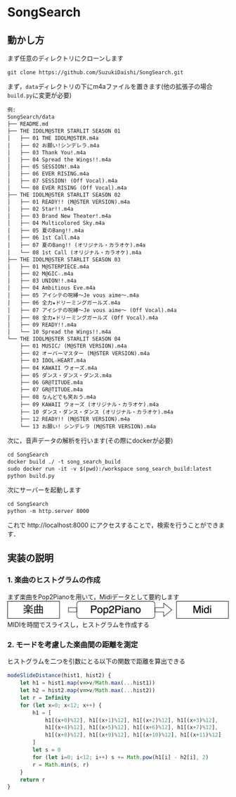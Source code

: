 # SongSearch

## 動かし方
まず任意のディレクトリにクローンします

```
git clone https://github.com/SuzukiDaishi/SongSearch.git
```

まず，`data`ディレクトリの下にm4aファイルを置きます(他の拡張子の場合`build.py`に変更が必要)

```
例:
SongSearch/data
├── README.md
├── THE IDOLM@STER STARLIT SEASON 01
│   ├── 01 THE IDOLM@STER.m4a
│   ├── 02 お願い!シンデレラ.m4a
│   ├── 03 Thank You!.m4a
│   ├── 04 Spread the Wings!!.m4a
│   ├── 05 SESSION!.m4a
│   ├── 06 EVER RISING.m4a
│   ├── 07 SESSION! (Off Vocal).m4a
│   └── 08 EVER RISING (Off Vocal).m4a
├── THE IDOLM@STER STARLIT SEASON 02
│   ├── 01 READY!! (M@STER VERSION).m4a
│   ├── 02 Star!!.m4a
│   ├── 03 Brand New Theater!.m4a
│   ├── 04 Multicolored Sky.m4a
│   ├── 05 夏のBang!!.m4a
│   ├── 06 1st Call.m4a
│   ├── 07 夏のBang!! (オリジナル・カラオケ).m4a
│   └── 08 1st Call (オリジナル・カラオケ).m4a
├── THE IDOLM@STER STARLIT SEASON 03
│   ├── 01 M@STERPIECE.m4a
│   ├── 02 M@GIC☆.m4a
│   ├── 03 UNION!!.m4a
│   ├── 04 Ambitious Eve.m4a
│   ├── 05 アイシテの呪縛～Je vous aime～.m4a
│   ├── 06 全力★ドリーミングガールズ.m4a
│   ├── 07 アイシテの呪縛～Je vous aime～ (Off Vocal).m4a
│   ├── 08 全力★ドリーミングガールズ (Off Vocal).m4a
│   ├── 09 READY!!.m4a
│   └── 10 Spread the Wings!!.m4a
└── THE IDOLM@STER STARLIT SEASON 04
    ├── 01 MUSIC♪ (M@STER VERSION).m4a
    ├── 02 オーバーマスター (M@STER VERSION).m4a
    ├── 03 IDOL☆HEART.m4a
    ├── 04 KAWAII ウォーズ.m4a
    ├── 05 ダンス・ダンス・ダンス.m4a
    ├── 06 GR@TITUDE.m4a
    ├── 07 GR@TITUDE.m4a
    ├── 08 なんどでも笑おう.m4a
    ├── 09 KAWAII ウォーズ (オリジナル・カラオケ).m4a
    ├── 10 ダンス・ダンス・ダンス (オリジナル・カラオケ).m4a
    ├── 12 READY!! (M@STER VERSION).m4a
    └── 13 お願い! シンデレラ (M@STER VERSION).m4a
```

次に，音声データの解析を行います(その際にdockerが必要)
```
cd SongSearch
docker build ./ -t song_search_build
sudo docker run -it -v $(pwd):/workspace song_search_build:latest python build.py
```

次にサーバーを起動します
```
cd SongSearch
python -m http.server 8000
```

これで http://localhost:8000 にアクセスすることで，検索を行うことができます．

## 実装の説明

### 1. 楽曲のヒストグラムの作成

まず楽曲をPop2Pianoを用いて，Midiデータとして要約します  
![](web/img1.drawio.png)  
MIDIを時間でスライスし，ヒストグラムを作成する

### 2. モードを考慮した楽曲間の距離を測定

ヒストグラムを二つを引数にとる以下の関数で距離を算出できる

```js
modeSlideDistance(hist1, hist2) {
    let h1 = hist1.map(v=>v/Math.max(...hist1))
    let h2 = hist2.map(v=>v/Math.max(...hist2))
    let r = Infinity
    for (let x=0; x<12; x++) {
        h1 = [
            h1[(x+0)%12], h1[(x+1)%12], h1[(x+2)%12], h1[(x+3)%12], 
            h1[(x+4)%12], h1[(x+5)%12], h1[(x+6)%12], h1[(x+7)%12],
            h1[(x+8)%12], h1[(x+9)%12], h1[(x+10)%12], h1[(x+11)%12]
        ]
        let s = 0
        for (let i=0; i<12; i++) s += Math.pow(h1[i] - h2[i], 2)
        r = Math.min(s, r)
    }
    return r
}
```